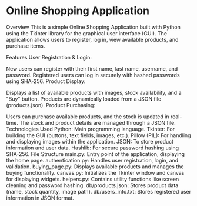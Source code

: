 # Online Shopping Application


Overview
This is a simple Online Shopping Application built with Python using the Tkinter library for the graphical user interface (GUI). The application allows users to register, log in, view available products, and purchase items.

Features
User Registration & Login:

New users can register with their first name, last name, username, and password.
Registered users can log in securely with hashed passwords using SHA-256.
Product Display:

Displays a list of available products with images, stock availability, and a "Buy" button.
Products are dynamically loaded from a JSON file (products.json).
Product Purchasing:

Users can purchase available products, and the stock is updated in real-time.
The stock and product details are managed through a JSON file.
Technologies Used
Python: Main programming language.
Tkinter: For building the GUI (buttons, text fields, images, etc.).
Pillow (PIL): For handling and displaying images within the application.
JSON: To store product information and user data.
Hashlib: For secure password hashing using SHA-256.
File Structure
main.py: Entry point of the application, displaying the home page.
authentication.py: Handles user registration, login, and validation.
buying_page.py: Displays available products and manages the buying functionality.
canvas.py: Initializes the Tkinter window and canvas for displaying widgets.
helpers.py: Contains utility functions like screen cleaning and password hashing.
db/products.json: Stores product data (name, stock quantity, image path).
db/users_info.txt: Stores registered user information in JSON format.

